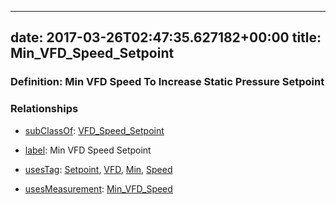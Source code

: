 
---
date: 2017-03-26T02:47:35.627182+00:00
title: Min_VFD_Speed_Setpoint
---
### Definition: Min VFD Speed To Increase Static Pressure Setpoint

### Relationships

* [subClassOf](http://www.w3.org/2000/01/rdf-schema#subClassOf): [VFD_Speed_Setpoint](https://brickschema.org/schema/1.0/Brick#VFD_Speed_Setpoint)

* [label](http://www.w3.org/2000/01/rdf-schema#label): Min VFD Speed Setpoint

* [usesTag](https://brickschema.org/schema/1.0/BrickFrame#usesTag): [Setpoint](https://brickschema.org/schema/1.0/BrickTag#Setpoint), [VFD](https://brickschema.org/schema/1.0/BrickTag#VFD), [Min](https://brickschema.org/schema/1.0/BrickTag#Min), [Speed](https://brickschema.org/schema/1.0/BrickTag#Speed)

* [usesMeasurement](https://brickschema.org/schema/1.0/BrickFrame#usesMeasurement): [Min_VFD_Speed](https://brickschema.org/schema/1.0/Brick#Min_VFD_Speed)
